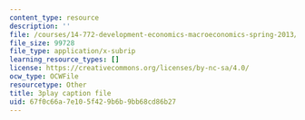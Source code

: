 ```yaml
---
content_type: resource
description: ''
file: /courses/14-772-development-economics-macroeconomics-spring-2013/67f0c66a7e105f429b6b9bb68cd86b27_h6Ok8CNVOaE.vtt
file_size: 99728
file_type: application/x-subrip
learning_resource_types: []
license: https://creativecommons.org/licenses/by-nc-sa/4.0/
ocw_type: OCWFile
resourcetype: Other
title: 3play caption file
uid: 67f0c66a-7e10-5f42-9b6b-9bb68cd86b27
---
```

